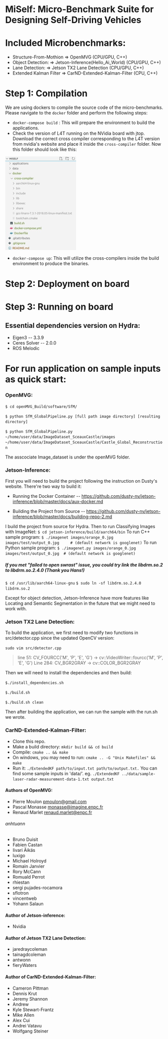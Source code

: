 # MiSelf: Micro-Benchmark Suite for Designing Self-Driving Vehicles
# Included Microbenchmarks:
- Structure-From-Mothion  =>  OpenMVG (CPU/GPU, C++)
- Object Detection:       =>  Jetson-Inference(Hello_Ai_World) (CPU/GPU, C++)
- Lane Detection:         =>  Jetson TX2 Lane Detection (CPU/GPU, C++)
- Extended Kalman Filter => CarND-Extended-Kalman-Filter (CPU, C++)

# Step 1: Compilation 
We are using dockers to compile the source code of the micro-benchmarks. Please navigate to the `docker` folder and perform the following steps:
* `docker-compose build` : This will prepare the environment to build the applications.
* Check the version of L4T running on the NVidia board with jtop. Download the correct cross compiler corresponding to the L4T version from nvidia's website and place it inside the `cross-compiler` folder. Now this folder should look like this:

![](data/folder-layout.jpg)

* `docker-compose up`: This will utilize the cross-compilers inside the build environment to produce the binaries. 

# Step 2: Deployment on board

# Step 3: Running on board
## Essential dependencies version on Hydra:
- Eigen3 -- 3.3.9
- Ceres Solver -- 2.0.0
- ROS Melodic

# For run application on sample inputs as quick start:
### OpenMVG: 
`$ cd openMVG_Build/software/SfM/`


`$ python SfM_GlobalPipeline.py [full path image directory] [resulting directory]`          

`$ python SfM_GlobalPipeline.py ~/home/user/data/ImageDataset_SceauxCastle/images ~/home/user/data/ImageDataset_SceauxCastle/Castle_Global_Reconstruction`

The asscociate Image_dataset is under the openMVG folder.

### Jetson-Inference:
First you will need to build the project following the instruction on Dusty's website.
There're two way to build it:
- Running the Docker Container  --  https://github.com/dusty-nv/jetson-inference/blob/master/docs/aux-docker.md

- Building the Project from Source  --  https://github.com/dusty-nv/jetson-inference/blob/master/docs/building-repo-2.md


I build the project from source for Hydra.
Then to run Classifying Images with ImageNet:
`$ cd jetson-inference/build/aarch64/bin`
To run C++ sample program:
`$ ./imagenet images/orange_0.jpg images/test/output_0.jpg     # (default network is googlenet)`
To run Python sample program:
`$ ./imagenet.py images/orange_0.jpg images/test/output_0.jpg  # (default network is googlenet)`

##### If you met "failed to open swrast" issue, you could try link the libdrm.so.2 to libdrm.so.2.4.0 (Thank you Hans!)
`$ cd /usr/lib/aarch64-linux-gnu`
`$ sudo ln -sf libdrm.so.2.4.0 libdrm.so.2`

Except for object detection, Jetson-Inference have more features like Locating and Semantic Segmentation in the future that we might need to work with.



### Jetson TX2 Lane Detection:
To build the application, we first need to modify two functions in src/detector.cpp since the updated OpenCV version:

`sudo vim src/detector.cpp`

> line 51: 	CV_FOURCC('M', 'P', 'E', 'G') -> cv::VideoWriter::fourcc('M', 'P', 'E', 'G')
> Line 284:	CV_BGR2GRAY -> cv::COLOR_BGR2GRAY

Then we will need to install the dependencies and then build:


`$./install_dependencies.sh`


`$./build.sh`


`$./build.sh clean`

Then after building the application, we can run the sample with the run.sh we wrote.

### CarND-Extended-Kalman-Filter:
- Clone this repo.
- Make a build directory: `mkdir build && cd build`
- Compile: `cmake .. && make`
- On windows, you may need to run: `cmake .. -G "Unix Makefiles" && make`
- Run it: `./ExtendedKF path/to/input.txt path/to/output.txt.` You can find some sample inputs in 'data/'. eg. `./ExtendedKF ../data/sample-laser-radar-measurement-data-1.txt output.txt`








#### Authors of OpenMVG:
- Pierre Moulon <pmoulon@gmail.com>
- Pascal Monasse <monasse@imagine.enpc.fr>
- Renaud Marlet <renaud.marlet@enpc.fr>

###### anhtuann
- Bruno Duisit
- Fabien Castan
- Iivari Äikäs
- luxigo
- Michael Holroyd
- Romain Janvier
- Rory McCann
- Romuald Perrot
- rhiestan
- sergi pujades-rocamora
- sflotron
- vincentweb
- Yohann Salaun




#### Author of Jetson-inference:
- Nvidia




#### Author of Jetson TX2 Lane Detection:
- jaredraycoleman 
- tainagdcoleman
- antwonn
- fieryWaters

#### Author of CarND-Extended-Kalman-Filter:
- Cameron Pittman
- Dennis Krut
- Jeremy Shannon
- Andrew
- Kyle Stewart-Frantz
- Mike Allen 
- Alex Cui 
- Andrei Vatavu
- Wolfgang Steiner









